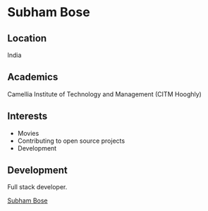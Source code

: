 # Subham Bose

## Location

India

## Academics

Camellia Institute of Technology and Management (CITM Hooghly)

## Interests

- Movies
- Contributing to open source projects
- Development

## Development

Full stack developer.



[Subham Bose](https://github.com/Subham-Bose)